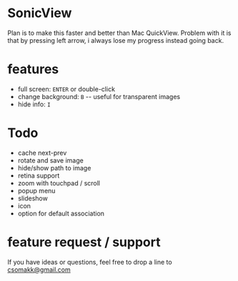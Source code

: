 # SonicView

Plan is to make this faster and better than Mac QuickView. Problem with it is that by pressing left arrow, i always lose my progress instead going back.

# features
* full screen: `ENTER` or double-click
* change background: `B` -- useful for transparent images
* hide info: `I`

# Todo
* cache next-prev
* rotate and save image
* hide/show path to image
* retina support
* zoom with touchpad / scroll
* popup menu
* slideshow
* icon
* option for default association

# feature request / support
If you have ideas or questions, feel free to drop a line to csomakk@gmail.com   
